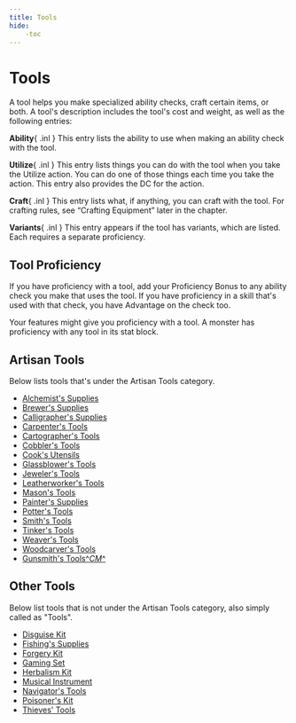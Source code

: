 ```yaml
---
title: Tools
hide:
    -toc
---
```


# Tools

A tool helps you make specialized ability checks, craft certain items, or both. A tool's description includes the tool's cost and weight, as well as the following entries:

**Ability**{ .inl } This entry lists the ability to use when making an ability check with the tool.

**Utilize**{ .inl } This entry lists things you can do with the tool when you take the Utilize action. You can do one of those things each time you take the action. This entry also provides the DC for the action.

**Craft**{ .inl } This entry lists what, if anything, you can craft with the tool. For crafting rules, see “Crafting Equipment” later in the chapter.

**Variants**{ .inl } This entry appears if the tool has variants, which are listed. Each requires a separate proficiency.

## Tool Proficiency

If you have proficiency with a tool, add your Proficiency Bonus to any ability check you make that uses the tool. If you have proficiency in a skill that's used with that check, you have Advantage on the check too.

Your features might give you proficiency with a tool. A monster has proficiency with any tool in its stat block.

## Artisan Tools

Below lists tools that's under the Artisan Tools category.

<div class="grid cards" markdown>

- [Alchemist's Supplies](artisan-tools.md#alchemists-supplies)
- [Brewer's Supplies](artisan-tools.md#brewers-supplies)
- [Calligrapher's Supplies](artisan-tools.md#calligraphers-supplies)
- [Carpenter's Tools](artisan-tools.md#carpenters-tools)
- [Cartographer's Tools](artisan-tools.md#cartographers-tools)
- [Cobbler's Tools](artisan-tools.md#cobblers-tools)
- [Cook's Utensils](artisan-tools.md#cooks-utensils)
- [Glassblower's Tools](artisan-tools.md#glassblowers-tools)
- [Jeweler's Tools](artisan-tools.md#jewelers-tools)
- [Leatherworker's Tools](artisan-tools.md#leatherworkers-tools)
- [Mason's Tools](artisan-tools.md#masons-tools)
- [Painter's Supplies](artisan-tools.md#painters-supplies)
- [Potter's Tools](artisan-tools.md#potters-tools)
- [Smith's Tools](artisan-tools.md#smiths-tools)
- [Tinker's Tools](artisan-tools.md#tinkers-tools)
- [Weaver's Tools](artisan-tools.md#weavers-tools)
- [Woodcarver's Tools](artisan-tools.md#woodcarvers-tools)
- [Gunsmith's Tools^*CM*^](artisan-tools.md#gunsmiths-tools)

</div>

## Other Tools

Below list tools that is not under the Artisan Tools category, also simply called as "Tools".

<div class="grid cards" markdown>

- [Disguise Kit](other-tools.md#disguise-kit)
- [Fishing's Supplies](other-tools.md#fishings-supplies)
- [Forgery Kit](other-tools.md#forgery-kit)
- [Gaming Set](other-tools.md#gaming-set)
- [Herbalism Kit](other-tools.md#herbalism-kit)
- [Musical Instrument](other-tools.md#musical-instrument)
- [Navigator's Tools](other-tools.md#navigators-tools)
- [Poisoner's Kit](other-tools.md#poisoners-kit)
- [Thieves' Tools](other-tools.md#thieves-tools)

</div>